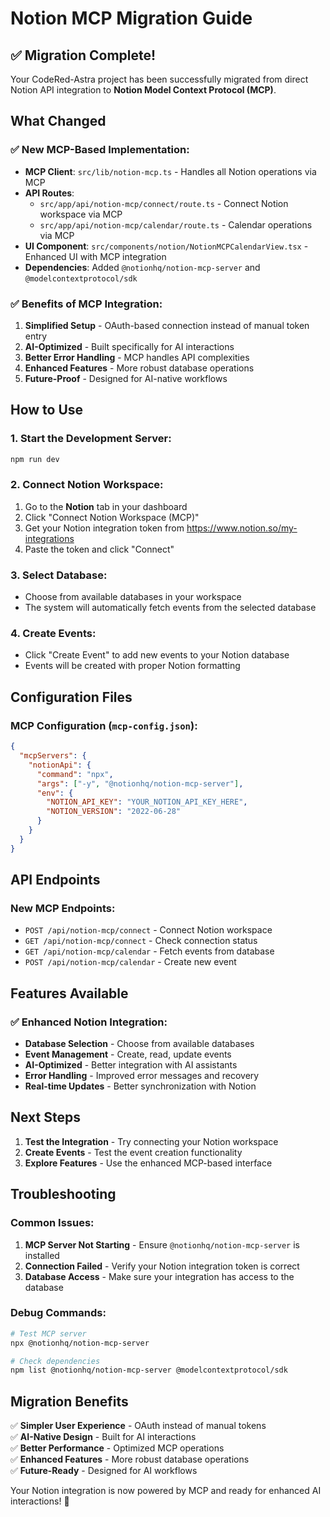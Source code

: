 # Notion MCP Migration Guide

## ✅ Migration Complete!

Your CodeRed-Astra project has been successfully migrated from direct Notion API integration to **Notion Model Context Protocol (MCP)**.

## What Changed

### ✅ **New MCP-Based Implementation:**
- **MCP Client**: `src/lib/notion-mcp.ts` - Handles all Notion operations via MCP
- **API Routes**: 
  - `src/app/api/notion-mcp/connect/route.ts` - Connect Notion workspace via MCP
  - `src/app/api/notion-mcp/calendar/route.ts` - Calendar operations via MCP
- **UI Component**: `src/components/notion/NotionMCPCalendarView.tsx` - Enhanced UI with MCP integration
- **Dependencies**: Added `@notionhq/notion-mcp-server` and `@modelcontextprotocol/sdk`

### ✅ **Benefits of MCP Integration:**
1. **Simplified Setup** - OAuth-based connection instead of manual token entry
2. **AI-Optimized** - Built specifically for AI interactions
3. **Better Error Handling** - MCP handles API complexities
4. **Enhanced Features** - More robust database operations
5. **Future-Proof** - Designed for AI-native workflows

## How to Use

### 1. **Start the Development Server:**
```bash
npm run dev
```

### 2. **Connect Notion Workspace:**
1. Go to the **Notion** tab in your dashboard
2. Click "Connect Notion Workspace (MCP)"
3. Get your Notion integration token from https://www.notion.so/my-integrations
4. Paste the token and click "Connect"

### 3. **Select Database:**
- Choose from available databases in your workspace
- The system will automatically fetch events from the selected database

### 4. **Create Events:**
- Click "Create Event" to add new events to your Notion database
- Events will be created with proper Notion formatting

## Configuration Files

### **MCP Configuration** (`mcp-config.json`):
```json
{
  "mcpServers": {
    "notionApi": {
      "command": "npx",
      "args": ["-y", "@notionhq/notion-mcp-server"],
      "env": {
        "NOTION_API_KEY": "YOUR_NOTION_API_KEY_HERE",
        "NOTION_VERSION": "2022-06-28"
      }
    }
  }
}
```

## API Endpoints

### **New MCP Endpoints:**
- `POST /api/notion-mcp/connect` - Connect Notion workspace
- `GET /api/notion-mcp/connect` - Check connection status
- `GET /api/notion-mcp/calendar` - Fetch events from database
- `POST /api/notion-mcp/calendar` - Create new event

## Features Available

### ✅ **Enhanced Notion Integration:**
- **Database Selection** - Choose from available databases
- **Event Management** - Create, read, update events
- **AI-Optimized** - Better integration with AI assistants
- **Error Handling** - Improved error messages and recovery
- **Real-time Updates** - Better synchronization with Notion

## Next Steps

1. **Test the Integration** - Try connecting your Notion workspace
2. **Create Events** - Test the event creation functionality
3. **Explore Features** - Use the enhanced MCP-based interface

## Troubleshooting

### **Common Issues:**
1. **MCP Server Not Starting** - Ensure `@notionhq/notion-mcp-server` is installed
2. **Connection Failed** - Verify your Notion integration token is correct
3. **Database Access** - Make sure your integration has access to the database

### **Debug Commands:**
```bash
# Test MCP server
npx @notionhq/notion-mcp-server

# Check dependencies
npm list @notionhq/notion-mcp-server @modelcontextprotocol/sdk
```

## Migration Benefits

✅ **Simpler User Experience** - OAuth instead of manual tokens  
✅ **AI-Native Design** - Built for AI interactions  
✅ **Better Performance** - Optimized MCP operations  
✅ **Enhanced Features** - More robust database operations  
✅ **Future-Ready** - Designed for AI workflows  

Your Notion integration is now powered by MCP and ready for enhanced AI interactions! 🚀
